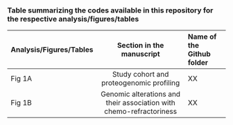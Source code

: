 ### Table summarizing the codes available in this repository for the respective analysis/figures/tables
  
| Analysis/Figures/Tables                 | Section in the manuscript    | Name of the Github folder |	
| :------------------------ |:-------------:| :-------------|
| Fig 1A |	Study cohort and proteogenomic profiling| XX
| Fig 1B	| Genomic alterations and their association with chemo-refractoriness| XX


